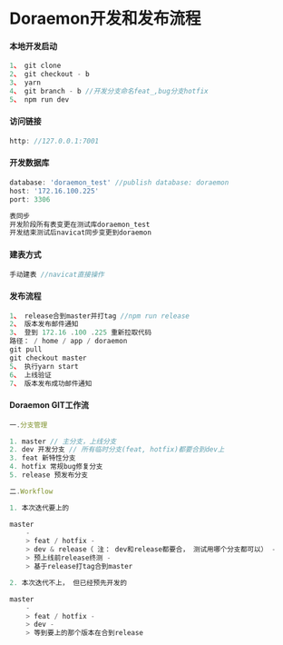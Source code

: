 # Doraemon开发和发布流程

#### 本地开发启动

``` javascript
1、 git clone
2、 git checkout - b
3、 yarn
4、 git branch - b //开发分支命名feat_,bug分支hotfix
5、 npm run dev
```

#### 访问链接

``` javascript
http: //127.0.0.1:7001
```

#### 开发数据库

``` javascript
database: 'doraemon_test' //publish database: doraemon
host: '172.16.100.225'
port: 3306

表同步
开发阶段所有表变更在测试库doraemon_test
开发结束测试后navicat同步变更到doraemon
```

#### 建表方式

``` javascript
手动建表 //navicat直接操作
```

#### 发布流程

``` javascript
1、 release合到master并打tag //npm run release
2、 版本发布邮件通知
3、 登到 172.16 .100 .225 重新拉取代码
路径： / home / app / doraemon
git pull
git checkout master
5、 执行yarn start
6、 上线验证
7、 版本发布成功邮件通知
```

#### Doraemon GIT工作流

``` javascript
一.分支管理

1. master // 主分支，上线分支
2. dev 开发分支 // 所有临时分支(feat, hotfix)都要合到dev上
3. feat 新特性分支
4. hotfix 常规bug修复分支
5. release 预发布分支

二.Workflow

1. 本次迭代要上的

master
    -
    > feat / hotfix -
    > dev & release（ 注： dev和release都要合， 测试用哪个分支都可以） -
    > 预上线前release终测 -
    > 基于release打tag合到master

2. 本次迭代不上， 但已经预先开发的

master
    -
    > feat / hotfix -
    > dev -
    > 等到要上的那个版本在合到release
```
